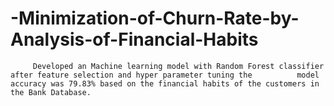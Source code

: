 # -Minimization-of-Churn-Rate-by-Analysis-of-Financial-Habits
         Developed an Machine learning model with Random Forest classifier after feature selection and hyper parameter tuning the          model accuracy was 79.83% based on the financial habits of the customers in the Bank Database. 
